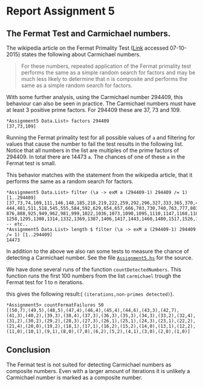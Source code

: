 # Report Assignment 5

## The Fermat Test and Carmichael numbers.
The wikipedia article on the Fermat Primality Test ([Link][1] accessed 07-10-2015) states the following about Carmichael numbers.

>  For these numbers, repeated application of the Fermat primality test performs the same as a simple random search for factors and may be much less likely to determine that n is composite and performs the same as a simple random search for factors.

With some further analysis, using the Carmichael number 294409, this behaviour can also be seen in practice.
The Carmichael numbers must have at least 3 positive prime factors. For 294409 these are 37, 73 and 109.

```
*Assignment5 Data.List> factors 294409
[37,73,109]
```

Running the Fermat primality test for all possible values of `a` and filtering for values that cause the number to fail the test results in the following list.
Notice that all numbers in the list are multiples of the prime factors of 294409. In total there are 14473 `a`. The chances of one of these `a` in the Fermat test is small.

This behavior matches with the statement from the wikipedia article, that it performs the same as a random search for factors.

```
*Assignment5 Data.List> filter (\a -> exM a (294409-1) 294409 /= 1) [1..294409]
[37,73,74,109,111,146,148,185,218,219,222,259,292,296,327,333,365,370,407,436,438,
444,481,511,518,545,555,584,592,629,654,657,666,703,730,740,763,777,803,814,851,872,
876,888,925,949,962,981,999,1022,1036,1073,1090,1095,1110,1147,1168,1184,1199,1221,1241,
1258,1295,1308,1314,1332,1369,1387,1406,1417,1443,1460,1480,1517,1526,1533,1554,1591,
-- etc..
*Assignment5 Data.List> length $ filter (\a -> exM a (294409-1) 294409 /= 1) [1..294409]
14473
```

In addition to the above we also ran some tests to measure the chance of detecting a Carmichael number. See the file [`Assignment5.hs`](Assignment5.hs) for the source.

We have done several runs of the function `countDetectedNumbers`. This function runs the first 100 numbers from the list `carmichael` trough the Fermat test for 1 to n iterations.

this gives the following result:( `(iterations,non-primes detected)`).
```
*Assignment5> countFermatFailures 50
[(50,7),(49,5),(48,5),(47,4),(46,4),(45,4),(44,6),(43,3),(42,7),(41,3),(40,2),(39,3),(38,4),(37,3),(36,3),(35,3),(34,3),(33,2),(32,4),(31,2),(30,2),(29,2),(28,3),(27,3),(26,1),(25,1),(24,3),(23,1),(22,2),(21,4),(20,0),(19,2),(18,1),(17,1),(16,2),(15,2),(14,0),(13,1),(12,2),(11,0),(10,1),(9,1),(8,0),(7,0),(6,2),(5,2),(4,1),(3,0),(2,0),(1,0)]
```

## Conclusion
The Fermat test is not suited for detecting Carmichael numbers as composite numbers. Even with a larger amount of iterations it is unlikely a Carmichael number is marked as a composite number.


[1]: https://en.wikipedia.org/wiki/Fermat_primality_test#Flaw
